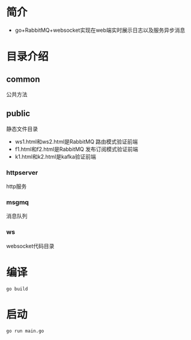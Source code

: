# 简介
* go+RabbitMQ+websocket实现在web端实时展示日志以及服务异步消息
# 目录介绍
## common
公共方法
## public
静态文件目录
* ws1.html和ws2.html是RabbitMQ 路由模式验证前端
* f1.html和f2.html是RabbitMQ 发布订阅模式验证前端
* k1.html和k2.html是kafka验证前端
### httpserver
http服务
### msgmq
消息队列
### ws
websocket代码目录
# 编译
```
go build
```

# 启动
```
go run main.go
```
